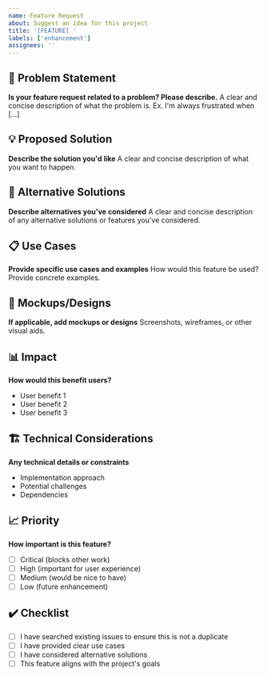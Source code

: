 ```yaml
---
name: Feature Request
about: Suggest an idea for this project
title: '[FEATURE] '
labels: ['enhancement']
assignees: ''
---
```


## 🎯 Problem Statement

**Is your feature request related to a problem? Please describe.**
A clear and concise description of what the problem is. Ex. I'm always frustrated when [...]

## 💡 Proposed Solution

**Describe the solution you'd like**
A clear and concise description of what you want to happen.

## 🔄 Alternative Solutions

**Describe alternatives you've considered**
A clear and concise description of any alternative solutions or features you've considered.

## 📋 Use Cases

**Provide specific use cases and examples**
How would this feature be used? Provide concrete examples.

## 🎨 Mockups/Designs

**If applicable, add mockups or designs**
Screenshots, wireframes, or other visual aids.

## 📊 Impact

**How would this benefit users?**

- User benefit 1
- User benefit 2
- User benefit 3

## 🏗️ Technical Considerations

**Any technical details or constraints**

- Implementation approach
- Potential challenges
- Dependencies

## 📈 Priority

**How important is this feature?**

- [ ] Critical (blocks other work)
- [ ] High (important for user experience)
- [ ] Medium (would be nice to have)
- [ ] Low (future enhancement)

## ✔️ Checklist

- [ ] I have searched existing issues to ensure this is not a duplicate
- [ ] I have provided clear use cases
- [ ] I have considered alternative solutions
- [ ] This feature aligns with the project's goals
